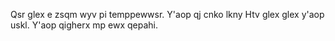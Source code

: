 Qsr glex e zsqm wyv pi temppewwsr. Y'aop qj cnko lkny
Htv glex glex y'aop uskl.
Y'aop qigherx mp ewx qepahi.